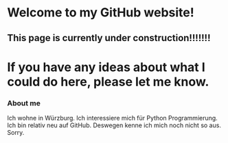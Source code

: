 # Welcome to my GitHub website!
## This page is currently under construction!!!!!!!
# If you have any ideas about what I could do here, please let me know. 

### About me
Ich wohne in Würzburg. 
Ich interessiere mich für Python Programmierung. 
Ich bin relativ neu auf GitHub. Deswegen kenne ich mich noch nicht so aus. Sorry. 


